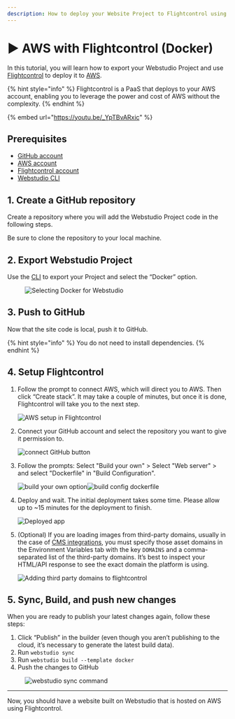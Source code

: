 ```yaml
---
description: How to deploy your Website Project to Flightcontrol using the Docker template.
---
```


# ▶️ AWS with Flightcontrol (Docker)

In this tutorial, you will learn how to export your Webstudio Project and use [Flightcontrol](https://www.flightcontrol.dev) to deploy it to [AWS](https://aws.amazon.com).

{% hint style="info" %}
Flightcontrol is a PaaS that deploys to your AWS account, enabling you to leverage the power and cost of AWS without the complexity.
{% endhint %}

{% embed url="https://youtu.be/_YpTBvARxic" %}

## Prerequisites

* [GitHub account](https://github.com)
* [AWS account](https://aws.amazon.com)
* [Flightcontrol account](https://www.flightcontrol.dev)
* [Webstudio CLI](cli.md)

## 1. Create a GitHub repository

Create a repository where you will add the Webstudio Project code in the following steps.

Be sure to clone the repository to your local machine.

## 2. Export Webstudio Project

Use the [CLI](cli.md) to export your Project and select the “Docker” option.

<figure><img src="../../.gitbook/assets/Screenshot 2025-01-27 at 7.42.11 PM.png" alt="Selecting Docker for Webstudio"><figcaption></figcaption></figure>

## 3. Push to GitHub

Now that the site code is local, push it to GitHub.

{% hint style="info" %}
You do not need to install dependencies.
{% endhint %}

## 4. Setup Flightcontrol

1.  Follow the prompt to connect AWS, which will direct you to AWS. Then click “Create stack”. It may take a couple of minutes, but once it is done, Flightcontrol will take you to the next step.

    ![AWS setup in Flightcontrol](../../.gitbook/assets/aws.PNG)
2.  Connect your GitHub account and select the repository you want to give it permission to.

    ![connect GitHub button](../../.gitbook/assets/connect-github.PNG)
3.  Follow the prompts: Select "Build your own" > Select "Web server" > and select "Dockerfile" in "Build Configuration".

    ![build your own option](../../.gitbook/assets/buildown.PNG)![build config dockerfile](../../.gitbook/assets/build-config.png)
4.  Deploy and wait. The initial deployment takes some time. Please allow up to  \~15 minutes for the deployment to finish.

    ![Deployed app](../../.gitbook/assets/flightcontrol-done.png)
5.  (Optional) If you are loading images from third-party domains, usually in the case of [CMS integrations](../foundations/cms.md), you must specify those asset domains in the Environment Variables tab with the key `DOMAINS` and a comma-separated list of the third-party domains. It’s best to inspect your HTML/API response to see the exact domain the platform is using.

    ![Adding third party domains to flightcontrol](../../.gitbook/assets/third-party-images-flight-control.png)

## 5. Sync, Build, and push new changes

When you are ready to publish your latest changes again, follow these steps:

1. Click “Publish” in the builder (even though you aren’t publishing to the cloud, it’s necessary to generate the latest build data).
2. Run `webstudio sync`
3. Run `webstudio build --template docker`
4. Push the changes to GitHub

<figure><img src="../../.gitbook/assets/webstudio-sync.png" alt="webstudio sync command"><figcaption></figcaption></figure>

***

Now, you should have a website built on Webstudio that is hosted on AWS using Flightcontrol.
